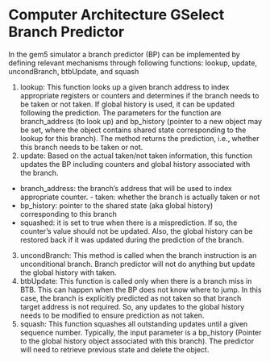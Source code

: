# Computer Architecture GSelect Branch Predictor
In the gem5 simulator a branch predictor (BP) can be implemented by defining
relevant mechanisms through following functions: lookup, update, uncondBranch,
btbUpdate, and squash

1. lookup: This function looks up a given branch address to index appropriate registers or
counters and determines if the branch needs to be taken or not taken. If global history is
used, it can be updated following the prediction. The parameters for the function are
branch_address (to look up) and bp_history (pointer to a new object may be set,
where the object contains shared state corresponding to the lookup for this branch). The
method returns the prediction, i.e., whether this branch needs to be taken or not.
2. update: Based on the actual taken/not taken information, this function updates the BP
including counters and global history associated with the branch.
- branch_address: the branch’s address that will be used to index appropriate counter. -
taken: whether the branch is actually taken or not
- bp_history: pointer to the shared state (aka global history) corresponding to this branch
- squashed: it is set to true when there is a misprediction. If so, the counter’s value should
not be updated. Also, the global history can be restored back if it was updated during the
prediction of the branch.
3. uncondBranch: This method is called when the branch instruction is an unconditional
branch. Branch predictor will not do anything but update the global history with taken.
4. btbUpdate: This function is called only when there is a branch miss in BTB. This can happen
when the BP does not know where to jump. In this case, the branch is explicitly predicted as not
taken so that branch target address is not required. So, any updates to the global history needs
to be modified to ensure prediction as not taken.
5. squash: This function squashes all outstanding updates until a given sequence number.
Typically, the input parameter is a bp_history (Pointer to the global history object associated
with this branch). The predictor will need to retrieve previous state and delete the object.
